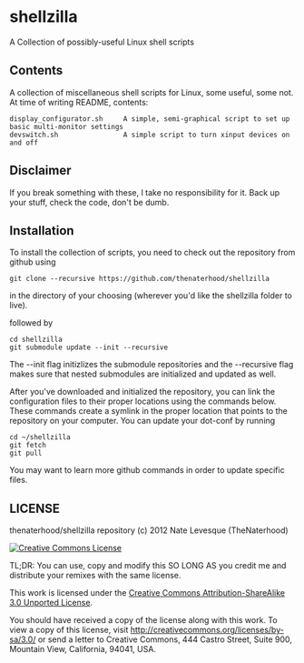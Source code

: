 shellzilla
==========

A Collection of possibly-useful Linux shell scripts

Contents
------------

A collection of miscellaneous shell scripts for Linux, some useful, some not.
At time of writing README, contents:

    display_configurator.sh     A simple, semi-graphical script to set up basic multi-monitor settings
    devswitch.sh                A simple script to turn xinput devices on and off
    
Disclaimer
------------
If you break something with these, I take no responsibility for it.  Back up your stuff, check the code,
don't be dumb.

Installation
------------

To install the collection of scripts, you need to check out the repository
from github using

    git clone --recursive https://github.com/thenaterhood/shellzilla 
    
in the directory of your choosing (wherever you'd like the shellzilla folder to live).

followed by 
	
	cd shellzilla
	git submodule update --init --recursive
	
The --init flag initizlizes the submodule repositories and the --recursive flag
makes sure that nested submodules are initialized and updated as well.

After you've downloaded and initialized the repository, you can link the
configuration files to their proper locations using the commands below.
These commands create a symlink in the proper location that points to the repository
on your computer.  You can update your dot-conf by running

	cd ~/shellzilla
	git fetch
	git pull
	
You may want to learn more github commands in order to update specific files.

LICENSE
------------

thenaterhood/shellzilla repository (c) 2012 Nate Levesque (TheNaterhood)

[![Creative Commons License](http://i.creativecommons.org/l/by-sa/3.0/88x31.png)](http://creativecommons.org/licenses/by-sa/3.0/)

TL;DR: You can use, copy and modify this SO LONG AS you credit me and distribute your remixes with the same license.

This work is licensed under the [Creative Commons Attribution-ShareAlike 3.0 Unported License](http://creativecommons.org/licenses/by-sa/3.0/).

You should have received a copy of the license along with this
work. To view a copy of this license, visit http://creativecommons.org/licenses/by-sa/3.0/ or send
a letter to Creative Commons, 444 Castro Street, Suite 900, Mountain View, California, 94041, USA.
